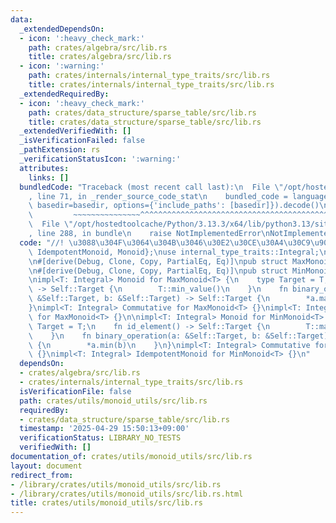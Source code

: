 ```yaml
---
data:
  _extendedDependsOn:
  - icon: ':heavy_check_mark:'
    path: crates/algebra/src/lib.rs
    title: crates/algebra/src/lib.rs
  - icon: ':warning:'
    path: crates/internals/internal_type_traits/src/lib.rs
    title: crates/internals/internal_type_traits/src/lib.rs
  _extendedRequiredBy:
  - icon: ':heavy_check_mark:'
    path: crates/data_structure/sparse_table/src/lib.rs
    title: crates/data_structure/sparse_table/src/lib.rs
  _extendedVerifiedWith: []
  _isVerificationFailed: false
  _pathExtension: rs
  _verificationStatusIcon: ':warning:'
  attributes:
    links: []
  bundledCode: "Traceback (most recent call last):\n  File \"/opt/hostedtoolcache/Python/3.13.3/x64/lib/python3.13/site-packages/onlinejudge_verify/documentation/build.py\"\
    , line 71, in _render_source_code_stat\n    bundled_code = language.bundle(stat.path,\
    \ basedir=basedir, options={'include_paths': [basedir]}).decode()\n          \
    \         ~~~~~~~~~~~~~~~^^^^^^^^^^^^^^^^^^^^^^^^^^^^^^^^^^^^^^^^^^^^^^^^^^^^^^^^^^^^^^^^^^\n\
    \  File \"/opt/hostedtoolcache/Python/3.13.3/x64/lib/python3.13/site-packages/onlinejudge_verify/languages/rust.py\"\
    , line 288, in bundle\n    raise NotImplementedError\nNotImplementedError\n"
  code: "//! \u3088\u304F\u3064\u304B\u3046\u30E2\u30CE\u30A4\u30C9\u9054\n\nuse algebra::{Commutative,\
    \ IdempotentMonoid, Monoid};\nuse internal_type_traits::Integral;\nuse std::marker::PhantomData;\n\
    \n#[derive(Debug, Clone, Copy, PartialEq, Eq)]\npub struct MaxMonoid<T: Integral>(PhantomData<T>);\n\
    \n#[derive(Debug, Clone, Copy, PartialEq, Eq)]\npub struct MinMonoid<T: Integral>(PhantomData<T>);\n\
    \nimpl<T: Integral> Monoid for MaxMonoid<T> {\n    type Target = T;\n    fn id_element()\
    \ -> Self::Target {\n        T::min_value()\n    }\n    fn binary_operation(a:\
    \ &Self::Target, b: &Self::Target) -> Self::Target {\n        *a.max(b)\n    }\n\
    }\nimpl<T: Integral> Commutative for MaxMonoid<T> {}\nimpl<T: Integral> IdempotentMonoid\
    \ for MaxMonoid<T> {}\n\nimpl<T: Integral> Monoid for MinMonoid<T> {\n    type\
    \ Target = T;\n    fn id_element() -> Self::Target {\n        T::max_value()\n\
    \    }\n    fn binary_operation(a: &Self::Target, b: &Self::Target) -> Self::Target\
    \ {\n        *a.min(b)\n    }\n}\nimpl<T: Integral> Commutative for MinMonoid<T>\
    \ {}\nimpl<T: Integral> IdempotentMonoid for MinMonoid<T> {}\n"
  dependsOn:
  - crates/algebra/src/lib.rs
  - crates/internals/internal_type_traits/src/lib.rs
  isVerificationFile: false
  path: crates/utils/monoid_utils/src/lib.rs
  requiredBy:
  - crates/data_structure/sparse_table/src/lib.rs
  timestamp: '2025-04-29 15:50:13+09:00'
  verificationStatus: LIBRARY_NO_TESTS
  verifiedWith: []
documentation_of: crates/utils/monoid_utils/src/lib.rs
layout: document
redirect_from:
- /library/crates/utils/monoid_utils/src/lib.rs
- /library/crates/utils/monoid_utils/src/lib.rs.html
title: crates/utils/monoid_utils/src/lib.rs
---
```

